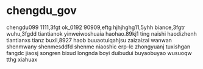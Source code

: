 # chengdu_gov
chengdu099
1111,3fgt
ok_0192
90909,eftg
hjhjhghg11,5yhh
biance,3fgtr
wuhu,3fgdd
tiantianok
yinweiwoshuaia
haohao.89kj1
ting
naishi
haodizhenh
tiantianxs
tianz
buxil,8927
haob
buuaotuiqahjsu
zaizaizai
wanwan
shenmwany
shenmesddfd
shenme
niaoshic
erp-lc
zhongyuanj
tuxishgan
fangdc
jiaosj
songren
bixud
longnda
boyi
duibudui
buyaobuyao
wusuoqw
tthg
xiahuax
